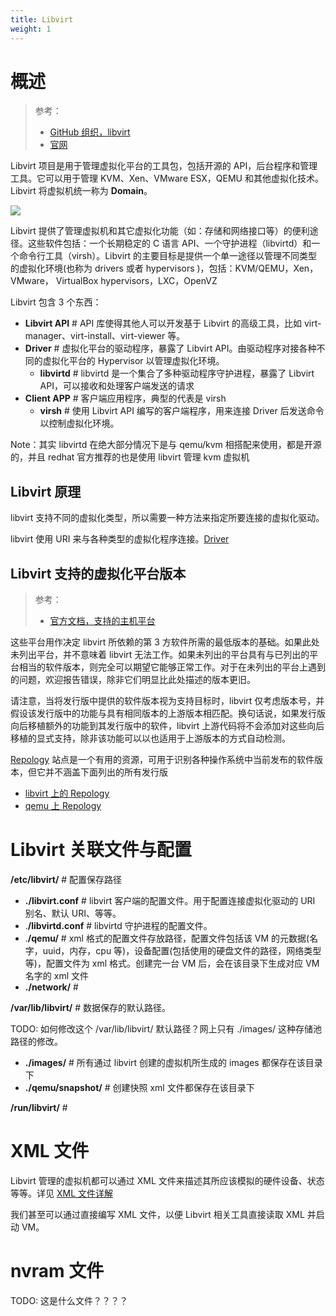 ```yaml
---
title: Libvirt
weight: 1
---
```


# 概述

> 参考：
>
> - [GitHub 组织，libvirt](https://github.com/libvirt)
> - [官网](https://libvirt.org/)

Libvirt 项目是用于管理虚拟化平台的工具包，包括开源的 API，后台程序和管理工具。它可以用于管理 KVM、Xen、VMware ESX，QEMU 和其他虚拟化技术。Libvirt 将虚拟机统一称为 **Domain**。

![](https://notes-learning.oss-cn-beijing.aliyuncs.com/gglb2f/1616123800173-58542239-2205-4586-bcc0-4edde6579a3f.png)

Libvirt 提供了管理虚拟机和其它虚拟化功能（如：存储和网络接口等）的便利途径。这些软件包括：一个长期稳定的 C 语言 API、一个守护进程（libvirtd）和一个命令行工具（virsh）。Libvirt 的主要目标是提供一个单一途径以管理不同类型的虚拟化环境(也称为 drivers 或者 hypervisors )，包括：KVM/QEMU，Xen，VMware， VirtualBox hypervisors，LXC，OpenVZ

Libvirt 包含 3 个东西：

- **Libvirt API** # API 库使得其他人可以开发基于 Libvirt 的高级工具，比如 virt-manager、virt-install、virt-viewer 等。
- **Driver** # 虚拟化平台的驱动程序，暴露了 Libvirt API。由驱动程序对接各种不同的虚拟化平台的 Hypervisor 以管理虚拟化环境。
  - **libvirtd** # libvirtd 是一个集合了多种驱动程序守护进程，暴露了 Libvirt API，可以接收和处理客户端发送的请求
- **Client APP** # 客户端应用程序，典型的代表是 virsh
  - **virsh** # 使用 Libvirt API 编写的客户端程序，用来连接 Driver 后发送命令以控制虚拟化环境。

Note：其实 libvirtd 在绝大部分情况下是与 qemu/kvm 相搭配来使用，都是开源的，并且 redhat 官方推荐的也是使用 libvirt 管理 kvm 虚拟机

## Libvirt 原理

libvirt 支持不同的虚拟化类型，所以需要一种方法来指定所要连接的虚拟化驱动。

libvirt 使用 URI 来与各种类型的虚拟化程序连接。[Driver](/docs/10.云原生/Virtualization%20implementation/虚拟化管理/Libvirt/Driver/Driver.md)

## Libvirt 支持的虚拟化平台版本

> 参考：
>
> - [官方文档，支持的主机平台](https://libvirt.org/platforms.html)

这些平台用作决定 libvirt 所依赖的第 3 方软件所需的最低版本的基础。如果此处未列出平台，并不意味着 libvirt 无法工作。如果未列出的平台具有与已列出的平台相当的软件版本，则完全可以期望它能够正常工作。对于在未列出的平台上遇到的问题，欢迎报告错误，除非它们明显比此处描述的版本更旧。

请注意，当将发行版中提供的软件版本视为支持目标时，libvirt 仅考虑版本号，并假设该发行版中的功能与具有相同版本的上游版本相匹配。换句话说，如果发行版向后移植额外的功能到其发行版中的软件，libvirt 上游代码将不会添加对这些向后移植的显式支持，除非该功能可以以也适用于上游版本的方式自动检测。

[Repology](https://repology.org/) 站点是一个有用的资源，可用于识别各种操作系统中当前发布的软件版本，但它并不涵盖下面列出的所有发行版

- [libvirt 上的 Repology](https://repology.org/metapackage/libvirt/versions)
- [qemu 上 Repology](https://repology.org/metapackage/qemu/versions)

# Libvirt 关联文件与配置

**/etc/libvirt/** # 配置保存路径

- **./libvirt.conf** # libvirt 客户端的配置文件。用于配置连接虚拟化驱动的 URI 别名、默认 URI、等等。
- .**/libvirtd.conf** # libvirtd 守护进程的配置文件。
- .**/qemu/** # xml 格式的配置文件存放路径，配置文件包括该 VM 的元数据(名字，uuid，内存，cpu 等)，设备配置(包括使用的硬盘文件的路径，网络类型等)，配置文件为 xml 格式。创建完一台 VM 后，会在该目录下生成对应 VM 名字的 xml 文件
- **./network/** #

**/var/lib/libvirt/** # 数据保存的默认路径。

TODO: 如何修改这个 /var/lib/libvirt/ 默认路径？网上只有 ./images/ 这种存储池路径的修改。

- **./images/** # 所有通过 libvirt 创建的虚拟机所生成的 images 都保存在该目录下
- **./qemu/snapshot/** # 创建快照 xml 文件都保存在该目录下

**/run/libvirt/** #

# XML 文件

Libvirt 管理的虚拟机都可以通过 XML 文件来描述其所应该模拟的硬件设备、状态等等。详见 [XML 文件详解](/docs/10.云原生/Virtualization%20implementation/虚拟化管理/Libvirt/XML%20文件详解/XML%20文件详解.md)

我们甚至可以通过直接编写 XML 文件，以便 Libvirt 相关工具直接读取 XML 并启动 VM。

# nvram 文件

TODO: 这是什么文件？？？？

